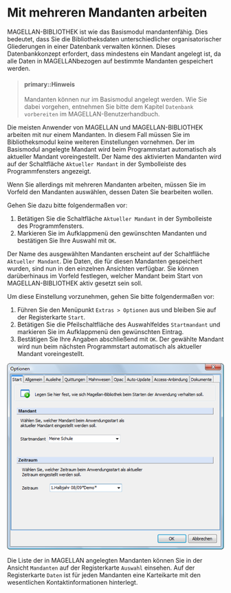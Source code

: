 # Mit mehreren Mandanten arbeiten


MAGELLAN-BIBLIOTHEK ist wie das Basismodul mandantenfähig. Dies bedeutet, dass Sie die Bibliotheksdaten unterschiedlicher organisatorischer Gliederungen in einer Datenbank verwalten können. Dieses Datenbankkonzept erfordert, dass mindestens ein Mandant angelegt ist, da alle Daten in MAGELLANbezogen auf bestimmte Mandanten gespeichert werden.


> #### primary::Hinweis
>
>  Mandanten können nur im Basismodul angelegt werden. Wie Sie dabei vorgehen, entnehmen Sie bitte dem Kapitel `Datenbank vorbereiten` im MAGELLAN-Benutzerhandbuch.


Die meisten Anwender von MAGELLAN und MAGELLAN-BIBLIOTHEK arbeiten mit nur einem Mandanten. In diesem Fall müssen Sie im Bibliotheksmodul keine weiteren Einstellungen vornehmen. Der im Basismodul angelegte Mandant wird beim Programmstart automatisch als aktueller Mandant voreingestellt. Der Name des aktivierten Mandanten wird auf der Schaltfläche `Aktueller Mandant` in der Symbolleiste des Programmfensters angezeigt.


Wenn Sie allerdings mit mehreren Mandanten arbeiten, müssen Sie im Vorfeld den Mandanten auswählen, dessen Daten Sie bearbeiten wollen.


Gehen Sie dazu bitte folgendermaßen vor:


1. Betätigen Sie die Schaltfläche `Aktueller Mandant` in der Symbolleiste des Programmfensters.
2. Markieren Sie im Aufklappmenü den gewünschten Mandanten und bestätigen Sie Ihre Auswahl mit `OK`.


Der Name des ausgewählten Mandanten erscheint auf der Schaltfläche `Aktueller Mandant`. Die Daten, die für diesen Mandanten gespeichert wurden, sind nun in den einzelnen Ansichten verfügbar.
Sie können darüberhinaus im Vorfeld festlegen, welcher Mandant beim Start von MAGELLAN-BIBLIOTHEK aktiv gesetzt sein soll.


Um diese Einstellung vorzunehmen, gehen Sie bitte folgendermaßen vor:


1. Führen Sie den Menüpunkt `Extras > Optionen` aus und bleiben Sie auf der Registerkarte `Start`.
2. Betätigen Sie die Pfeilschaltfläche des Auswahlfeldes `Startmandant` und markieren Sie im Aufklappmenü den gewünschten Eintrag.
3. Bestätigen Sie Ihre Angaben abschließend mit `OK`.
Der gewählte Mandant wird nun beim nächsten Programmstart automatisch als aktueller Mandant voreingestellt.


![Auf der Registerkarte `Start` des Dialogfensters `Optionen` stellen Sie den Startmandanten sowie den Startzeitraum ein.](../../assets/images/optionen1.png)


Die Liste der in MAGELLAN angelegten Mandanten können Sie in der Ansicht `Mandanten` auf der Registerkarte `Auswahl` einsehen. Auf der Registerkarte `Daten` ist für jeden Mandanten eine Karteikarte mit den wesentlichen Kontaktinformationen hinterlegt.
